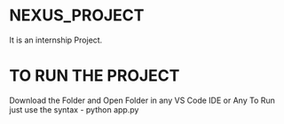 # NEXUS_PROJECT
It is an internship Project.
# TO RUN THE PROJECT
Download the Folder and Open Folder in any VS Code IDE or Any
To Run just use the syntax - python app.py
